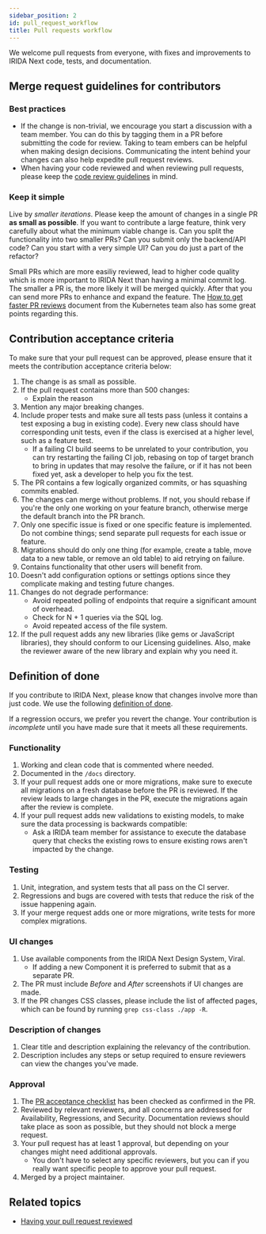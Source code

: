 ```yaml
---
sidebar_position: 2
id: pull_request_workflow
title: Pull requests workflow
---
```


We welcome pull requests from everyone, with fixes and improvements to IRIDA Next code, tests, and documentation.

## Merge request guidelines for contributors

### Best practices

* If the change is non-trivial, we encourage you start a discussion with a team member. You can do this by tagging them in a PR before submitting the code for review. Taking to team embers can be helpful when making design decisions. Communicating the intent behind your changes can also help expedite pull request reviews.
* When having your code reviewed and when reviewing pull requests, please keep the [code review guidelines](./code_review) in mind.

### Keep it simple

Live by *smaller iterations*. Please keep the amount of changes in a single PR **as small as possible**. If you want to contribute a large feature, think very carefully about what the minimum viable change is. Can you split the functionality into two smaller PRs? Can you submit only the backend/API code? Can you start with a very simple UI? Can you do just a part of the refactor?

Small PRs which are more easiliy reviewed, lead to higher code quality which is more important to IRIDA Next than having a minimal commit log. The smaller a PR is, the more likely it will be merged quickly. After that you can send more PRs to enhance and expand the feature. The [How to get faster PR reviews](https://github.com/kubernetes/kubernetes/blob/release-1.5/docs/devel/faster_reviews.md) document from the Kubernetes team also has some great points regarding this.

## Contribution acceptance criteria

To make sure that your pull request can be approved, please ensure that it meets the contribution acceptance criteria below:

1. The change is as small as possible.
1. If the pull request contains more than 500 changes:
   * Explain the reason
1. Mention any major breaking changes.
1. Include proper tests and make sure all tests pass (unless it contains a test exposing a bug in existing code). Every new class should have corresponding unit tests, even if the class is exercised at a higher level, such as a feature test.
   * If a failing CI build seems to be unrelated to your contribution, you can try restarting the failing CI job, rebasing on top of target branch to bring in updates that may resolve the failure, or if it has not been fixed yet, ask a developer to help you fix the test.
1. The PR contains a few logically organized commits, or has squashing commits enabled.
1. The changes can merge without problems. If not, you should rebase if you're the only one working on your feature branch, otherwise merge the default branch into the PR branch.
1. Only one specific issue is fixed or one specific feature is implemented. Do not combine things; send separate pull requests for each issue or feature.
1. Migrations should do only one thing (for example, create a table, move data to a new table, or remove an old table) to aid retrying on failure.
1. Contains functionality that other users will benefit from.
1. Doesn't add configuration options or settings options since they complicate making and testing future changes.
1. Changes do not degrade performance:
   * Avoid repeated polling of endpoints that require a significant amount of overhead.
   * Check for N + 1 queries via the SQL log.
   * Avoid repeated access of the file system.
1. If the pull request adds any new libraries (like gems or JavaScript libraries), they should conform to our Licensing guidelines. Also, make the reviewer aware of the new library and explain why you need it.

## Definition of done

If you contribute to IRIDA Next, please know that changes involve more than just code. We use the following [definition of done](https://www.agilealliance.org/glossary/definition-of-done).

If a regression occurs, we prefer you revert the change. Your contribution is *incomplete* until you have made sure that it meets all these requirements.

### Functionality

1. Working and clean code that is commented where needed.
1. Documented in the `/docs` directory.
1. If your pull request adds one or more migrations, make sure to execute all migrations on a fresh database before the PR is reviewed. If the review leads to large changes in the PR, execute the migrations again after the review is complete.
1. If your pull request adds new validations to existing models, to make sure the data processing is backwards compatible:
   * Ask a IRIDA team member for assistance to execute the database query that checks the existing rows to ensure existing rows aren't impacted by the change.

### Testing

1. Unit, integration, and system tests that all pass on the CI server.
1. Regressions and bugs are covered with tests that reduce the risk of the issue happening again.
1. If your merge request adds one or more migrations, write tests for more complex migrations.

### UI changes

1. Use available components from the IRIDA Next Design System, Viral.
   * If adding a new Component it is preferred to submit that as a separate PR.
1. The PR must include *Before* and *After* screenshots if UI changes are made.
1. If the PR changes CSS classes, please include the list of affected pages, which can be found by running `grep css-class ./app -R`.

### Description of changes

1. Clear title and description explaining the relevancy of the contribution.
1. Description includes any steps or setup required to ensure reviewers can view the changes you've made.

### Approval

1. The [PR acceptance checklist](./code_review#acceptance-checklist) has been checked as confirmed in the PR.
1. Reviewed by relevant reviewers, and all concerns are addressed for Availability, Regressions, and Security. Documentation reviews should take place as soon as possible, but they should not block a merge request.
1. Your pull request has at least 1 approval, but depending on your changes might need additional approvals.
   * You don't have to select any specific reviewers, but you can if you really want specific people to approve your pull request.
1. Merged by a project maintainer.

## Related topics
* [Having your pull request reviewed](./code_review#having-your-pull-request-reviewed)
